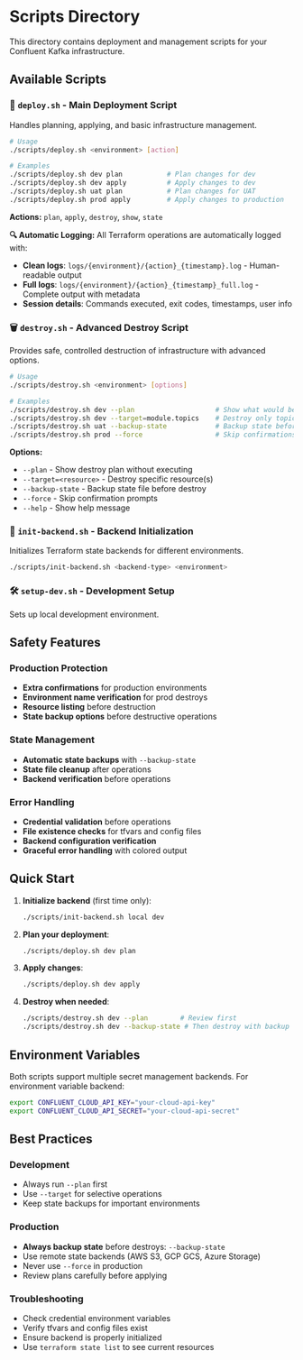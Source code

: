 # Scripts Directory

This directory contains deployment and management scripts for your Confluent Kafka infrastructure.

## Available Scripts

### 🚀 `deploy.sh` - Main Deployment Script
Handles planning, applying, and basic infrastructure management.

```bash
# Usage
./scripts/deploy.sh <environment> [action]

# Examples
./scripts/deploy.sh dev plan           # Plan changes for dev
./scripts/deploy.sh dev apply          # Apply changes to dev
./scripts/deploy.sh uat plan           # Plan changes for UAT
./scripts/deploy.sh prod apply         # Apply changes to production
```

**Actions:** `plan`, `apply`, `destroy`, `show`, `state`

**🔍 Automatic Logging:** All Terraform operations are automatically logged with:
- **Clean logs**: `logs/{environment}/{action}_{timestamp}.log` - Human-readable output
- **Full logs**: `logs/{environment}/{action}_{timestamp}_full.log` - Complete output with metadata
- **Session details**: Commands executed, exit codes, timestamps, user info

### 🗑️ `destroy.sh` - Advanced Destroy Script
Provides safe, controlled destruction of infrastructure with advanced options.

```bash
# Usage
./scripts/destroy.sh <environment> [options]

# Examples
./scripts/destroy.sh dev --plan                    # Show what would be destroyed
./scripts/destroy.sh dev --target=module.topics    # Destroy only topics
./scripts/destroy.sh uat --backup-state            # Backup state before destroy
./scripts/destroy.sh prod --force                  # Skip confirmations (dangerous!)
```

**Options:**
- `--plan` - Show destroy plan without executing
- `--target=<resource>` - Destroy specific resource(s)
- `--backup-state` - Backup state file before destroy
- `--force` - Skip confirmation prompts
- `--help` - Show help message

### 🔧 `init-backend.sh` - Backend Initialization
Initializes Terraform state backends for different environments.

```bash
./scripts/init-backend.sh <backend-type> <environment>
```

### 🛠️ `setup-dev.sh` - Development Setup
Sets up local development environment.

## Safety Features

### Production Protection
- **Extra confirmations** for production environments
- **Environment name verification** for prod destroys
- **Resource listing** before destruction
- **State backup options** before destructive operations

### State Management
- **Automatic state backups** with `--backup-state`
- **State file cleanup** after operations
- **Backend verification** before operations

### Error Handling
- **Credential validation** before operations
- **File existence checks** for tfvars and config files
- **Backend configuration verification**
- **Graceful error handling** with colored output

## Quick Start

1. **Initialize backend** (first time only):
   ```bash
   ./scripts/init-backend.sh local dev
   ```

2. **Plan your deployment**:
   ```bash
   ./scripts/deploy.sh dev plan
   ```

3. **Apply changes**:
   ```bash
   ./scripts/deploy.sh dev apply
   ```

4. **Destroy when needed**:
   ```bash
   ./scripts/destroy.sh dev --plan        # Review first
   ./scripts/destroy.sh dev --backup-state # Then destroy with backup
   ```

## Environment Variables

Both scripts support multiple secret management backends. For environment variable backend:

```bash
export CONFLUENT_CLOUD_API_KEY="your-cloud-api-key"
export CONFLUENT_CLOUD_API_SECRET="your-cloud-api-secret"
```

## Best Practices

### Development
- Always run `--plan` first
- Use `--target` for selective operations
- Keep state backups for important environments

### Production
- **Always backup state** before destroys: `--backup-state`
- Use remote state backends (AWS S3, GCP GCS, Azure Storage)
- Never use `--force` in production
- Review plans carefully before applying

### Troubleshooting
- Check credential environment variables
- Verify tfvars and config files exist
- Ensure backend is properly initialized
- Use `terraform state list` to see current resources